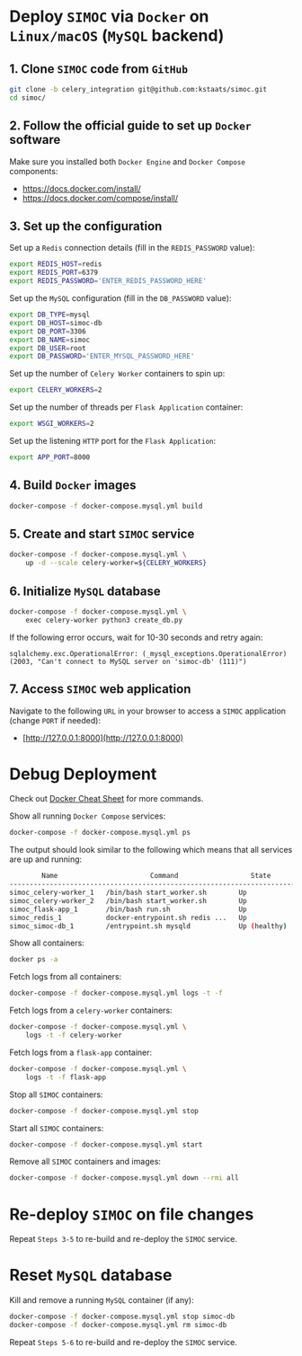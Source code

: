 # Deploy `SIMOC` via `Docker` on `Linux/macOS` (`MySQL` backend)

## 1. Clone `SIMOC` code from `GitHub`
```bash
git clone -b celery_integration git@github.com:kstaats/simoc.git
cd simoc/
```

## 2. Follow the official guide to set up `Docker` software

Make sure you installed both `Docker Engine` and `Docker Compose` components:
- https://docs.docker.com/install/
- https://docs.docker.com/compose/install/

## 3. Set up the configuration

Set up a `Redis` connection details (fill in the `REDIS_PASSWORD` value):
```bash
export REDIS_HOST=redis
export REDIS_PORT=6379
export REDIS_PASSWORD='ENTER_REDIS_PASSWORD_HERE'
```

Set up the `MySQL` configuration (fill in the `DB_PASSWORD` value):
```bash
export DB_TYPE=mysql
export DB_HOST=simoc-db
export DB_PORT=3306
export DB_NAME=simoc
export DB_USER=root
export DB_PASSWORD='ENTER_MYSQL_PASSWORD_HERE'
```

Set up the number of `Celery Worker` containers to spin up:
```bash
export CELERY_WORKERS=2
```

Set up the number of threads per `Flask Application` container:
```bash
export WSGI_WORKERS=2
```

Set up the listening `HTTP` port for the `Flask Application`:
```bash
export APP_PORT=8000
```


## 4. Build `Docker` images
```bash
docker-compose -f docker-compose.mysql.yml build
```

## 5. Create and start `SIMOC` service
```bash
docker-compose -f docker-compose.mysql.yml \
    up -d --scale celery-worker=${CELERY_WORKERS}
```

## 6. Initialize `MySQL` database
```bash
docker-compose -f docker-compose.mysql.yml \
    exec celery-worker python3 create_db.py
```

If the following error occurs, wait for 10-30 seconds and retry again:
```
sqlalchemy.exc.OperationalError: (_mysql_exceptions.OperationalError) (2003, "Can't connect to MySQL server on 'simoc-db' (111)")
```

## 7. Access `SIMOC` web application
Navigate to the following `URL` in your browser to access a `SIMOC` application (change `PORT` if needed):
- [http://127.0.0.1:8000](http://127.0.0.1:8000)

# Debug Deployment
Check out [Docker Cheat Sheet](https://github.com/wsargent/docker-cheat-sheet) for more commands.

Show all running `Docker Compose` services:

```bash
docker-compose -f docker-compose.mysql.yml ps
```

The output should look similar to the following which means that all services are up and running:
```bash
        Name                       Command                  State                     Ports
---------------------------------------------------------------------------------------------------------
simoc_celery-worker_1   /bin/bash start_worker.sh        Up
simoc_celery-worker_2   /bin/bash start_worker.sh        Up
simoc_flask-app_1       /bin/bash run.sh                 Up             0.0.0.0:8000->8000/tcp
simoc_redis_1           docker-entrypoint.sh redis ...   Up             0.0.0.0:6379->6379/tcp
simoc_simoc-db_1        /entrypoint.sh mysqld            Up (healthy)   0.0.0.0:3306->3306/tcp, 33060/tcp
```

Show all containers:
```bash
docker ps -a
```

Fetch logs from all containers:
```bash
docker-compose -f docker-compose.mysql.yml logs -t -f
```

Fetch logs from a `celery-worker` containers:
```bash
docker-compose -f docker-compose.mysql.yml \
    logs -t -f celery-worker
```

Fetch logs from a `flask-app` container:
```bash
docker-compose -f docker-compose.mysql.yml \
    logs -t -f flask-app
```

Stop all `SIMOC` containers:
```bash
docker-compose -f docker-compose.mysql.yml stop
```

Start all `SIMOC` containers:
```bash
docker-compose -f docker-compose.mysql.yml start
```

Remove all `SIMOC` containers and images:
```bash
docker-compose -f docker-compose.mysql.yml down --rmi all
```

# Re-deploy `SIMOC` on file changes

Repeat `Steps 3-5` to re-build and re-deploy the `SIMOC` service.

# Reset `MySQL` database

Kill and remove a running `MySQL` container (if any):
```bash
docker-compose -f docker-compose.mysql.yml stop simoc-db
docker-compose -f docker-compose.mysql.yml rm simoc-db
```

Repeat `Steps 5-6` to re-build and re-deploy the `SIMOC` service.

